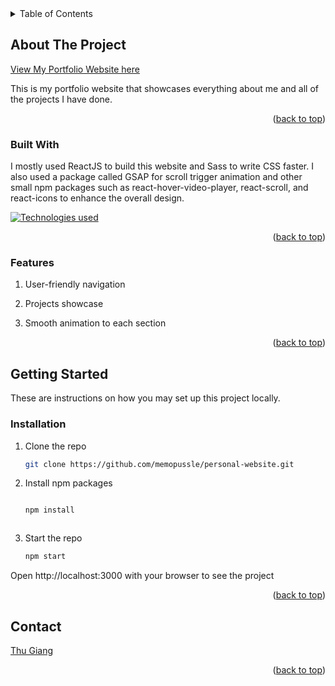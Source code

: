 <!-- TABLE OF CONTENTS -->
<details>
  <summary>Table of Contents</summary>
  <ol>
    <li>
      <a href="#about-the-project">About The Project</a>
      <ul>
        <li><a href="#built-with">Built With</a></li>
        <li><a href="#features">Features</a></li>
      </ul>
    </li>
    <li>
      <a href="#getting-started">Getting Started</a>
      <ul>
        <li><a href="#installation">Installation</a></li>
      </ul>
    </li>
    <li><a href="#contact">Contact</a></li>
  </ol>
</details>



<!-- ABOUT THE PROJECT -->
## About The Project


[View My Portfolio Website here](https://www.thuanhgiang.com/)

This is my portfolio website that showcases everything about me and all of the projects I have done.


<p align="right">(<a href="#readme-top">back to top</a>)</p>



### Built With

I mostly used ReactJS to build this website and Sass to write CSS faster. I also used a package called GSAP for scroll trigger animation and other small npm packages such as react-hover-video-player, react-scroll, and react-icons to enhance the overall design.


[![Technologies used](https://skills.thijs.gg/icons?i=react&theme=light)](https://skills.thijs.gg)

<p align="right">(<a href="#readme-top">back to top</a>)</p>

### Features
  <ol>
        <li><p>User-friendly navigation</p></li>
        <li><p>Projects showcase</p></li>
        <li><p>Smooth animation to each section</p></li>
  </ol>


<p align="right">(<a href="#readme-top">back to top</a>)</p>


<!-- GETTING STARTED -->
## Getting Started

These are instructions on how you may set up this project locally.

### Installation


1. Clone the repo
   ```sh
   git clone https://github.com/memopussle/personal-website.git
   ```
2. Install npm packages


   ```sh
   
   npm install
   


4. Start the repo
   ```sh
   npm start
   ```

<p>Open http://localhost:3000 with your browser to see the project</p>

<p align="right">(<a href="#readme-top">back to top</a>)</p>



<!-- CONTACT -->
## Contact
[Thu Giang](mailto:xanhtham.cuc@gmail.com?subject=[GitHub]%20Source%20Han%20Sans)

<p align="right">(<a href="#readme-top">back to top</a>)</p>


